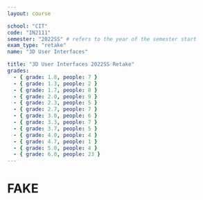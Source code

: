 ```yaml
---
layout: course

school: "CIT"
code: "IN2111"
semester: "2022SS" # refers to the year of the semester start
exam_type: "retake"
name: "3D User Interfaces"

title: "3D User Interfaces 2022SS Retake"
grades:
  - { grade: 1.0, people: 7 }
  - { grade: 1.3, people: 2 }
  - { grade: 1.7, people: 8 }
  - { grade: 2.0, people: 9 }
  - { grade: 2.3, people: 5 }
  - { grade: 2.7, people: 7 }
  - { grade: 3.0, people: 6 }
  - { grade: 3.3, people: 7 }
  - { grade: 3.7, people: 5 }
  - { grade: 4.0, people: 4 }
  - { grade: 4.7, people: 1 }
  - { grade: 5.0, people: 4 }
  - { grade: 6.0, people: 23 }
---
```


# FAKE
